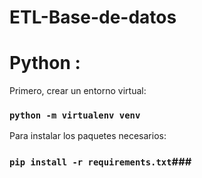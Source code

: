 ﻿# ETL-Base-de-datos
# Python :

Primero, crear un entorno virtual:
### `python -m virtualenv venv`

Para instalar los paquetes necesarios:
### `pip install -r requirements.txt`###
